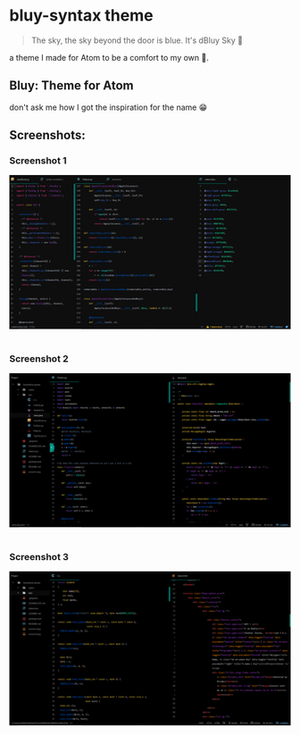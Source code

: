 # bluy-syntax theme

>The sky, the sky beyond the door is blue. It's dBluy Sky :blue_heart:

a theme I made for Atom to be a comfort to my own :eyes:.<br>

## Bluy: Theme for Atom
don't ask me how I got the inspiration for the name :grin:

## Screenshots:
### Screenshot 1
![Screenshot 1](screen1.png)
<br><br>
### Screenshot 2
![Screenshot 2](screen2.png)<br><br>
### Screenshot 3
![Screenshot 3](screen3.png)<br><br>
